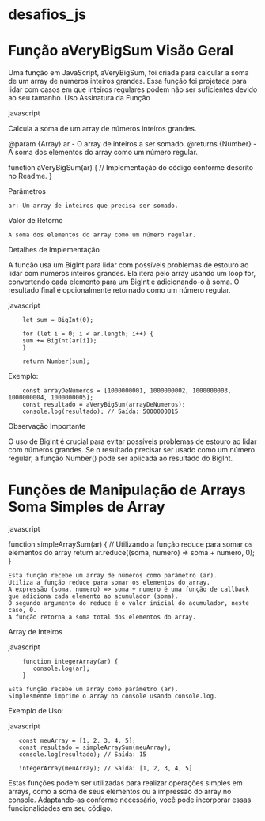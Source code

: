 # desafios_js

<h1>Função aVeryBigSum
Visão Geral</h1>

Uma função em JavaScript, aVeryBigSum, foi criada para calcular a soma de um array de números inteiros grandes. Essa função foi projetada para lidar com casos em que inteiros regulares podem não ser suficientes devido ao seu tamanho.
Uso
Assinatura da Função

javascript


Calcula a soma de um array de números inteiros grandes.
 
@param {Array<Number>} ar - O array de inteiros a ser somado.
@returns {Number} - A soma dos elementos do array como um número regular.

function aVeryBigSum(ar) {
    // Implementação do código conforme descrito no Readme.
}

Parâmetros

    ar: Um array de inteiros que precisa ser somado.

Valor de Retorno

    A soma dos elementos do array como um número regular.

Detalhes de Implementação

A função usa um BigInt para lidar com possíveis problemas de estouro ao lidar com números inteiros grandes. Ela itera pelo array usando um loop for, convertendo cada elemento para um BigInt e adicionando-o à soma. O resultado final é opcionalmente retornado como um número regular.

javascript

```
    let sum = BigInt(0);

    for (let i = 0; i < ar.length; i++) {
    sum += BigInt(ar[i]);
    }

    return Number(sum);
```

Exemplo:


```
    const arrayDeNumeros = [1000000001, 1000000002, 1000000003, 1000000004, 1000000005];
    const resultado = aVeryBigSum(arrayDeNumeros);
    console.log(resultado); // Saída: 5000000015
```

Observação Importante

O uso de BigInt é crucial para evitar possíveis problemas de estouro ao lidar com números grandes. Se o resultado precisar ser usado como um número regular, a função Number() pode ser aplicada ao resultado do BigInt.

<h1>Funções de Manipulação de Arrays
Soma Simples de Array</h1>

javascript

function simpleArraySum(ar) {
    // Utilizando a função reduce para somar os elementos do array
    return ar.reduce((soma, numero) => soma + numero, 0);
}

    Esta função recebe um array de números como parâmetro (ar).
    Utiliza a função reduce para somar os elementos do array.
    A expressão (soma, numero) => soma + numero é uma função de callback que adiciona cada elemento ao acumulador (soma).
    O segundo argumento do reduce é o valor inicial do acumulador, neste caso, 0.
    A função retorna a soma total dos elementos do array.

Array de Inteiros

javascript
```
    function integerArray(ar) {
       console.log(ar);
    }
```

    Esta função recebe um array como parâmetro (ar).
    Simplesmente imprime o array no console usando console.log.


Exemplo de Uso:

javascript

```
   const meuArray = [1, 2, 3, 4, 5];
   const resultado = simpleArraySum(meuArray);
   console.log(resultado); // Saída: 15

   integerArray(meuArray); // Saída: [1, 2, 3, 4, 5]
```


Estas funções podem ser utilizadas para realizar operações simples em arrays, como a soma de seus elementos ou a impressão do array no console. Adaptando-as conforme necessário, você pode incorporar essas funcionalidades em seu código.
